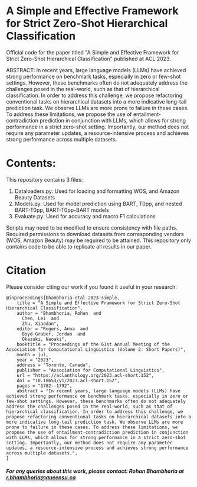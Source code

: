 # A Simple and Effective Framework for Strict Zero-Shot Hierarchical Classification
Official code for the paper titled "A Simple and Effective Framework for Strict Zero-Shot Hierarchical Classification" published at ACL 2023.

ABSTRACT: In recent years, large language models (LLMs) have achieved strong performance on benchmark tasks, especially in zero or few-shot settings. However, these benchmarks often do not adequately address the challenges posed in the real-world, such as that of hierarchical classification. In order to address this challenge, we propose refactoring conventional tasks on hierarchical datasets into a more indicative long-tail prediction task. We observe LLMs are more prone to failure in these cases. To address these limitations, we propose the use of entailment-contradiction prediction in conjunction with LLMs, which allows for strong performance in a strict zero-shot setting. Importantly, our method does not require any parameter updates, a resource-intensive process and achieves strong performance across multiple datasets.

# Contents:

This repository contains 3 files:

1. Dataloaders.py: Used for loading and formatting WOS, and Amazon Beauty Datasets
2. Models.py: Used for model prediction using BART, T0pp, and nested BART-T0pp, BART-T0pp-BART models
3. Evaluate.py: Used for accuracy and macro F1 calculations 

Scripts may need to be modified to ensure consistency with file paths. Required permissions to download datasets from corresponding vendors (WOS, Amazon Beauty) may be required to be attained. This repository only contains code to be able to replicate all results in our paper.

# Citation

Please consider citing our work if you found it useful in your research:

```
@inproceedings{bhambhoria-etal-2023-simple,
    title = "A Simple and Effective Framework for Strict Zero-Shot Hierarchical Classification",
    author = "Bhambhoria, Rohan  and
      Chen, Lei  and
      Zhu, Xiaodan",
    editor = "Rogers, Anna  and
      Boyd-Graber, Jordan  and
      Okazaki, Naoaki",
    booktitle = "Proceedings of the 61st Annual Meeting of the Association for Computational Linguistics (Volume 2: Short Papers)",
    month = jul,
    year = "2023",
    address = "Toronto, Canada",
    publisher = "Association for Computational Linguistics",
    url = "https://aclanthology.org/2023.acl-short.152",
    doi = "10.18653/v1/2023.acl-short.152",
    pages = "1782--1792",
    abstract = "In recent years, large language models (LLMs) have achieved strong performance on benchmark tasks, especially in zero or few-shot settings. However, these benchmarks often do not adequately address the challenges posed in the real-world, such as that of hierarchical classification. In order to address this challenge, we propose refactoring conventional tasks on hierarchical datasets into a more indicative long-tail prediction task. We observe LLMs are more prone to failure in these cases. To address these limitations, we propose the use of entailment-contradiction prediction in conjunction with LLMs, which allows for strong performance in a strict zero-shot setting. Importantly, our method does not require any parameter updates, a resource-intensive process and achieves strong performance across multiple datasets.",
}
```
##### For any queries about this work, please contact: Rohan Bhambhoria at <r.bhambhoria@queensu.ca>
